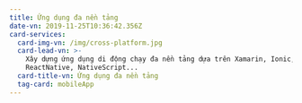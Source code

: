 ```yaml
---
title: Ứng dụng đa nền tảng
date-vn: 2019-11-25T10:36:42.356Z
card-services:
  card-img-vn: /img/cross-platform.jpg
  card-lead-vn: >-
    Xây dựng ứng dụng di động chạy đa nền tảng dựa trên Xamarin, Ionic,
    ReactNative, NativeScript...
  card-title-vn: Ứng dụng đa nền tảng
  tag-card: mobileApp
---
```



